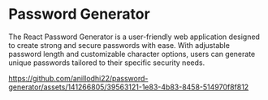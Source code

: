 # Password Generator

The React Password Generator is a user-friendly web application designed to create strong and secure passwords with ease. With adjustable password length and customizable character options, users can generate unique passwords tailored to their specific security needs.


https://github.com/anillodhi22/password-generator/assets/141266805/39563121-1e83-4b83-8458-514970f8f812

